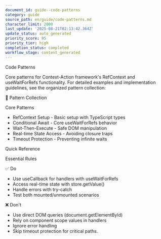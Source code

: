 ```yaml
---
document_id: guide--code-patterns
category: guide
source_path: en/guide/code-patterns.md
character_limit: 2000
last_update: '2025-08-21T02:13:42.364Z'
update_status: auto_generated
priority_score: 95
priority_tier: high
completion_status: completed
workflow_stage: content_generated
---
```

Code Patterns

Core patterns for Context-Action framework's RefContext and useWaitForRefs functionality. For detailed examples and implementation guidelines, see the organized pattern collection:

📁 Pattern Collection

Core Patterns
- RefContext Setup - Basic setup with TypeScript types
- Conditional Await - Core useWaitForRefs behavior
- Wait-Then-Execute - Safe DOM manipulation
- Real-time State Access - Avoiding closure traps
- Timeout Protection - Preventing infinite waits

Quick Reference

Essential Rules

✅ Do
- Use useCallback for handlers with useWaitForRefs
- Access real-time state with store.getValue()
- Handle errors with try-catch
- Test both mounted/unmounted scenarios

❌ Don't
- Use direct DOM queries (document.getElementById)
- Rely on component scope values in handlers
- Ignore error handling
- Skip timeout protection for critical paths.
